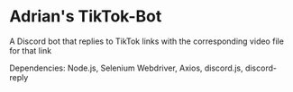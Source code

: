 # Adrian's TikTok-Bot
A Discord bot that replies to TikTok links with the corresponding video file for that link

Dependencies: Node.js, Selenium Webdriver, Axios, discord.js, discord-reply
